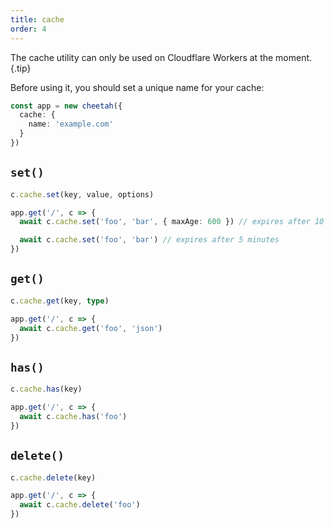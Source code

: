 ```yaml
---
title: cache
order: 4
---
```


The cache utility can only be used on Cloudflare Workers at the moment. {.tip}

Before using it, you should set a unique name for your cache:

```ts
const app = new cheetah({
  cache: {
    name: 'example.com'
  }
})
```

## `set()`

```ts
c.cache.set(key, value, options)
```

```ts
app.get('/', c => {
  await c.cache.set('foo', 'bar', { maxAge: 600 }) // expires after 10 minutes

  await c.cache.set('foo', 'bar') // expires after 5 minutes
})
```

## `get()`

```ts
c.cache.get(key, type)
```

```ts
app.get('/', c => {
  await c.cache.get('foo', 'json')
})
```

## `has()`

```ts
c.cache.has(key)
```

```ts
app.get('/', c => {
  await c.cache.has('foo')
})
```

## `delete()`

```ts
c.cache.delete(key)
```

```ts
app.get('/', c => {
  await c.cache.delete('foo')
})
```
